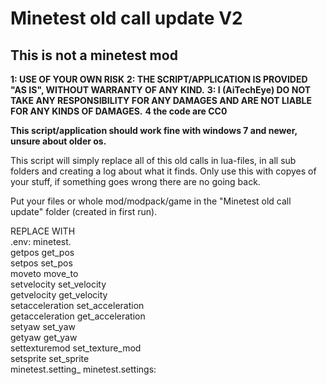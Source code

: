 # Minetest old call update V2
## This is not a minetest mod
**1: USE OF YOUR OWN RISK**
**2: THE SCRIPT/APPLICATION IS PROVIDED "AS IS", WITHOUT WARRANTY OF ANY KIND.**
**3: I (AiTechEye) DO NOT TAKE ANY RESPONSIBILITY FOR ANY DAMAGES AND ARE NOT LIABLE FOR ANY KINDS OF DAMAGES.**
**4 the code are CC0**

**This script/application should work fine with windows 7 and newer, unsure about older os.**

This script will simply replace all of this old calls in lua-files, in all sub folders and creating a log about what it finds.
Only use this with copyes of your stuff, if something goes wrong there are no going back.


Put your files or whole mod/modpack/game in the "Minetest old call update" folder (created in first run).


REPLACE		WITH<br>
.env:		minetest.<br>
getpos		get_pos<br>
setpos		set_pos<br>
moveto		move_to<br>
setvelocity	set_velocity<br>
getvelocity	get_velocity<br>
setacceleration	set_acceleration<br>
getacceleration	get_acceleration<br>
setyaw		set_yaw<br>
getyaw		get_yaw<br>
settexturemod	set_texture_mod<br>
setsprite		set_sprite<br>
minetest.setting_	minetest.settings:<br>

